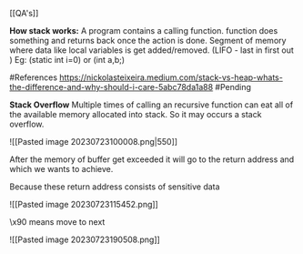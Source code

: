 [[QA's]]

**How stack works:**
A program contains a calling function. function does something and returns back once the action is done.
Segment of memory where data like local variables is get added/removed. (LIFO - last in first out )
Eg: (static int i=0) or (int a,b;)

#References  https://nickolasteixeira.medium.com/stack-vs-heap-whats-the-difference-and-why-should-i-care-5abc78da1a88 #Pending

**Stack Overflow**
Multiple times of calling an recursive function can eat all of the available memory allocated into stack. So it may occurs a stack overflow.

![[Pasted image 20230723100008.png|550]]

After the memory of buffer get exceeded it will go to the return address and which we wants to achieve.

Because these return address consists of sensitive data

![[Pasted image 20230723115452.png]]

\x90 means move to next 

![[Pasted image 20230723190508.png]]